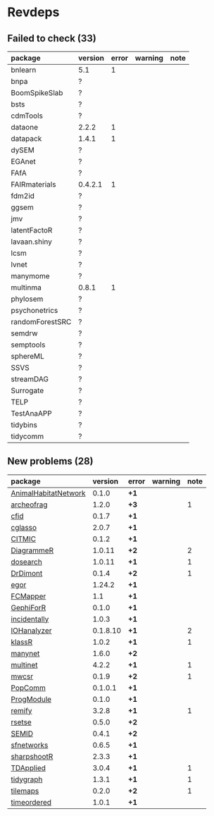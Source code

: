 # Revdeps

## Failed to check (33)

|package         |version |error |warning |note |
|:---------------|:-------|:-----|:-------|:----|
|bnlearn         |5.1     |1     |        |     |
|bnpa            |?       |      |        |     |
|BoomSpikeSlab   |?       |      |        |     |
|bsts            |?       |      |        |     |
|cdmTools        |?       |      |        |     |
|dataone         |2.2.2   |1     |        |     |
|datapack        |1.4.1   |1     |        |     |
|dySEM           |?       |      |        |     |
|EGAnet          |?       |      |        |     |
|FAfA            |?       |      |        |     |
|FAIRmaterials   |0.4.2.1 |1     |        |     |
|fdm2id          |?       |      |        |     |
|ggsem           |?       |      |        |     |
|jmv             |?       |      |        |     |
|latentFactoR    |?       |      |        |     |
|lavaan.shiny    |?       |      |        |     |
|lcsm            |?       |      |        |     |
|lvnet           |?       |      |        |     |
|manymome        |?       |      |        |     |
|multinma        |0.8.1   |1     |        |     |
|phylosem        |?       |      |        |     |
|psychonetrics   |?       |      |        |     |
|randomForestSRC |?       |      |        |     |
|semdrw          |?       |      |        |     |
|semptools       |?       |      |        |     |
|sphereML        |?       |      |        |     |
|SSVS            |?       |      |        |     |
|streamDAG       |?       |      |        |     |
|Surrogate       |?       |      |        |     |
|TELP            |?       |      |        |     |
|TestAnaAPP      |?       |      |        |     |
|tidybins        |?       |      |        |     |
|tidycomm        |?       |      |        |     |

## New problems (28)

|package              |version  |error  |warning |note |
|:--------------------|:--------|:------|:-------|:----|
|[AnimalHabitatNetwork](problems.md#animalhabitatnetwork)|0.1.0    |__+1__ |        |     |
|[archeofrag](problems.md#archeofrag)|1.2.0    |__+3__ |        |1    |
|[cfid](problems.md#cfid)|0.1.7    |__+1__ |        |     |
|[cglasso](problems.md#cglasso)|2.0.7    |__+1__ |        |     |
|[CITMIC](problems.md#citmic)|0.1.2    |__+1__ |        |     |
|[DiagrammeR](problems.md#diagrammer)|1.0.11   |__+2__ |        |2    |
|[dosearch](problems.md#dosearch)|1.0.11   |__+1__ |        |1    |
|[DrDimont](problems.md#drdimont)|0.1.4    |__+2__ |        |1    |
|[egor](problems.md#egor)|1.24.2   |__+1__ |        |     |
|[FCMapper](problems.md#fcmapper)|1.1      |__+1__ |        |     |
|[GephiForR](problems.md#gephiforr)|0.1.0    |__+1__ |        |     |
|[incidentally](problems.md#incidentally)|1.0.3    |__+1__ |        |     |
|[IOHanalyzer](problems.md#iohanalyzer)|0.1.8.10 |__+1__ |        |2    |
|[klassR](problems.md#klassr)|1.0.2    |__+1__ |        |1    |
|[manynet](problems.md#manynet)|1.6.0    |__+2__ |        |     |
|[multinet](problems.md#multinet)|4.2.2    |__+1__ |        |1    |
|[mwcsr](problems.md#mwcsr)|0.1.9    |__+2__ |        |1    |
|[PopComm](problems.md#popcomm)|0.1.0.1  |__+1__ |        |     |
|[ProgModule](problems.md#progmodule)|0.1.0    |__+1__ |        |     |
|[remify](problems.md#remify)|3.2.8    |__+1__ |        |1    |
|[rsetse](problems.md#rsetse)|0.5.0    |__+2__ |        |     |
|[SEMID](problems.md#semid)|0.4.1    |__+2__ |        |     |
|[sfnetworks](problems.md#sfnetworks)|0.6.5    |__+1__ |        |     |
|[sharpshootR](problems.md#sharpshootr)|2.3.3    |__+1__ |        |     |
|[TDApplied](problems.md#tdapplied)|3.0.4    |__+1__ |        |1    |
|[tidygraph](problems.md#tidygraph)|1.3.1    |__+1__ |        |1    |
|[tilemaps](problems.md#tilemaps)|0.2.0    |__+2__ |        |1    |
|[timeordered](problems.md#timeordered)|1.0.1    |__+1__ |        |     |

